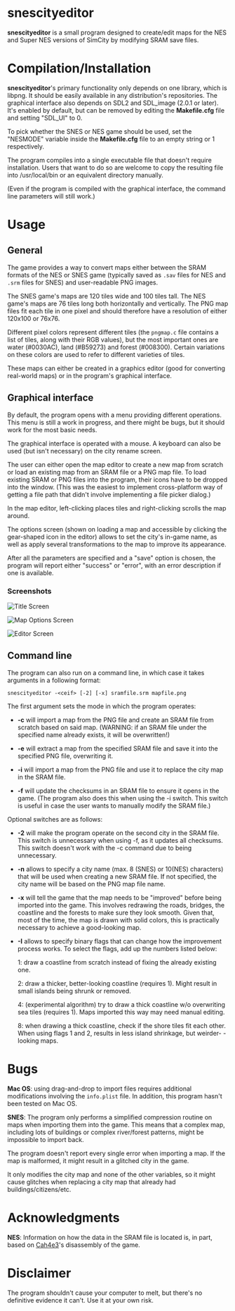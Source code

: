 # snescityeditor

**snescityeditor** is a small program designed to create/edit maps for the NES
and Super NES versions of SimCity by modifying SRAM save files.

# Compilation/Installation

**snescityeditor**'s primary functionality only depends on one library, which is
libpng. It should be easily available in any distribution's repositories. The
graphical interface also depends on SDL2 and SDL\_image (2.0.1 or later). It's
enabled by default, but can be removed by editing the **Makefile.cfg** file and
setting "SDL\_UI" to 0.

To pick whether the SNES or NES game should be used, set the "NESMODE" variable
inside the **Makefile.cfg** file to an empty string or 1 respectively.

The program compiles into a single executable file that doesn't require
installation. Users that want to do so are welcome to copy the resulting file
into /usr/local/bin or an equivalent directory manually.

(Even if the program is compiled with the graphical interface, the command line
parameters will still work.)

# Usage

## General

The game provides a way to convert maps either between the SRAM formats of the
NES or SNES game (typically saved as `.sav` files for NES and `.srm` files for
SNES) and user-readable PNG images.

The SNES game's maps are 120 tiles wide and 100 tiles tall. The NES game's maps
are 76 tiles long both horizontally and vertically. The PNG map files fit each
tile in one pixel and should therefore have a resolution of either 120x100 or
76x76.

Different pixel colors represent different tiles (the `pngmap.c` file contains a
list of tiles, along with their RGB values), but the most important ones are
water (#0030AC), land (#B59273) and forest (#008300). Certain variations on
these colors are used to refer to different varieties of tiles.

These maps can either be created in a graphics editor (good for converting
real-world maps) or in the program's graphical interface.

## Graphical interface

By default, the program opens with a menu providing different operations. This
menu is still a work in progress, and there might be bugs, but it should work
for the most basic needs.

The graphical interface is operated with a mouse. A keyboard can also be used
(but isn't necessary) on the city rename screen.

The user can either open the map editor to create a new map from scratch or load
an existing map from an SRAM file or a PNG map file. To load existing SRAM or
PNG files into the program, their icons have to be dropped into the window.
(This was the easiest to implement cross-platform way of getting a file path
that didn't involve implementing a file picker dialog.)

In the map editor, left-clicking places tiles and right-clicking scrolls the map
around.

The options screen (shown on loading a map and accessible by clicking the
gear-shaped icon in the editor) allows to set the city's in-game name, as well
as apply several transformations to the map to improve its appearance.

After all the parameters are specified and a "save" option is chosen, the
program will report either "success" or "error", with an error description if
one is available.

### Screenshots

![Title Screen](https://i.imgur.com/cI4JMfP.png)

![Map Options Screen](https://i.imgur.com/bQQkXNB.png)

![Editor Screen](https://i.imgur.com/n4wvZpG.png)

## Command line

The program can also run on a command line, in which case it takes arguments in
a following format:

    snescityeditor -<ceif> [-2] [-x] sramfile.srm mapfile.png

The first argument sets the mode in which the program operates:

* **-c** will import a map from the PNG file and create an SRAM file from
  scratch based on said map. (WARNING: if an SRAM file under the specified name
  already exists, it will be overwritten!)

* **-e** will extract a map from the specified SRAM file and save it into the
  specified PNG file, overwriting it.

* **-i** will import a map from the PNG file and use it to replace the city map
  in the SRAM file.

* **-f** will update the checksums in an SRAM file to ensure it opens in the
  game. (The program also does this when using the -i switch. This switch is
  useful in case the user wants to manually modify the SRAM file.)

Optional switches are as follows:

* **-2** will make the program operate on the second city in the SRAM file. This
  switch is unnecessary when using -f, as it updates all checksums. This switch
  doesn't work with the -c command due to being unnecessary.

* **-n** allows to specify a city name (max. 8 (SNES) or 10(NES) characters)
  that will be used when creating a new SRAM file. If not specified, the city
  name will be based on the PNG map file name.

* **-x** will tell the game that the map needs to be "improved" before being
  imported into the game. This involves redrawing the roads, bridges, the
  coastline and the forests to make sure they look smooth. Given that, most of
  the time, the map is drawn with solid colors, this is practically necessary to
  achieve a good-looking map.

* **-I** allows to specify binary flags that can change how the improvement
  process works. To select the flags, add up the numbers listed below:

  1: draw a coastline from scratch instead of fixing the already existing one.

  2: draw a thicker, better-looking coastline (requires 1). Might result in
  small islands being shrunk or removed.
  
  4: (experimental algorithm) try to draw a thick coastline w/o overwriting sea
  tiles (requires 1). Maps imported this way may need manual editing.

  8: when drawing a thick coastline, check if the shore tiles fit each other.
  When using flags 1 and 2, results in less island shrinkage, but weirder-
  -looking maps.

# Bugs

**Mac OS**: using drag-and-drop to import files requires additional
modifications involving the `info.plist` file. In addition, this program hasn't
been tested on Mac OS.

**SNES**: The program only performs a simplified compression routine on maps
when importing them into the game. This means that a complex map, including lots
of buildings or complex river/forest patterns, might be impossible to import
back.

The program doesn't report every single error when importing a map. If the map
is malformed, it might result in a glitched city in the game.

It only modifies the city map and none of the other variables, so it might cause
glitches when replacing a city map that already had buildings/citizens/etc. 

# Acknowledgments

**NES**: Information on how the data in the SRAM file is located is, in part,
based on [Cah4e3](http://cah4e3.shedevr.org.ru/)'s disassembly of the game.

# Disclaimer

The program shouldn't cause your computer to melt, but there's no definitive
evidence it can't. Use it at your own risk.
